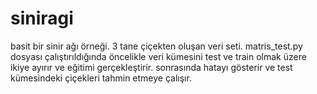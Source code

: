 # siniragi

basit bir sinir ağı örneği.
3 tane çiçekten oluşan veri seti.
matris_test.py dosyası çalıştırıldığında öncelikle veri kümesini test ve train olmak üzere ikiye ayırır ve eğitimi gerçekleştirir.
sonrasında hatayı gösterir ve test kümesindeki çiçekleri tahmin etmeye çalışır.
